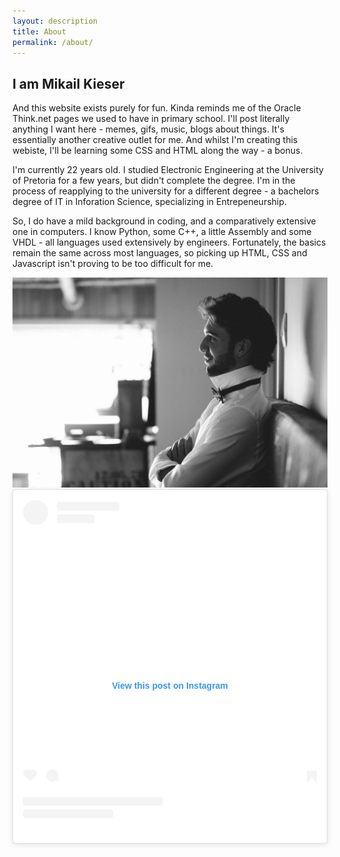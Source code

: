 ```yaml
---
layout: description
title: About
permalink: /about/
---
```


## I am Mikail Kieser

And this website exists purely for fun. Kinda reminds me of the Oracle Think.net pages we used to have in primary school.
I'll post literally anything I want here - memes, gifs, music, blogs about things. It's essentially another creative outlet for me.
And whilst I'm creating this webiste, I'll be learning some CSS and HTML along the way - a bonus.

I'm currently 22 years old. I studied Electronic Engineering at the University of Pretoria for a few years, but didn't complete the degree. I'm in the process of reapplying to the university for a different degree - a bachelors degree of IT in Inforation Science, specializing in Entrepeneurship. 

So, I do have a mild background in coding, and a comparatively extensive one in computers. I know Python, some C++, a little Assembly and some VHDL - all languages used extensively by engineers. Fortunately, the basics remain the same across most languages, so picking up HTML, CSS and Javascript isn't proving to be too difficult for me.

<img src="/assets/images/i-am-mikail-kieser.jpg"  id="me"/>

<!-- Add in an some sort of instagram feed -->

<blockquote class="instagram-media" data-instgrm-captioned data-instgrm-permalink="https://www.instagram.com/p/CJJGj1ijI34/?utm_source=ig_embed&amp;utm_campaign=loading" data-instgrm-version="13" style=" background:#FFF; border:0; border-radius:3px; box-shadow:0 0 1px 0 rgba(0,0,0,0.5),0 1px 10px 0 rgba(0,0,0,0.15); margin: 1px; max-width:540px; min-width:326px; padding:0; width:99.375%; width:-webkit-calc(100% - 2px); width:calc(100% - 2px);">
<div style="padding:16px;"> <a href="https://www.instagram.com/p/CJJGj1ijI34/?utm_source=ig_embed&amp;utm_campaign=loading" style=" background:#FFFFFF; line-height:0; padding:0 0; text-align:center; text-decoration:none; width:100%;" target="_blank"> 
<div style=" display: flex; flex-direction: row; align-items: center;"> 
<div style="background-color: #F4F4F4; border-radius: 50%; flex-grow: 0; height: 40px; margin-right: 14px; width: 40px;"></div> 
<div style="display: flex; flex-direction: column; flex-grow: 1; justify-content: center;"> 
<div style=" background-color: #F4F4F4; border-radius: 4px; flex-grow: 0; height: 14px; margin-bottom: 6px; width: 100px;"></div> 
<div style=" background-color: #F4F4F4; border-radius: 4px; flex-grow: 0; height: 14px; width: 60px;"></div>
</div>
</div>
<div style="padding: 19% 0;"></div>
<div style="display:block; height:50px; margin:0 auto 12px; width:50px;"><svg width="50px" height="50px" viewBox="0 0 60 60" version="1.1" xmlns="https://www.w3.org/2000/svg" xmlns:xlink="https://www.w3.org/1999/xlink"><g stroke="none" stroke-width="1" fill="none" fill-rule="evenodd"><g transform="translate(-511.000000, -20.000000)" fill="#000000"><g></g></g></g></svg></div><div style="padding-top: 8px;">
<div style=" color:#3897f0; font-family:Arial,sans-serif; font-size:14px; font-style:normal; font-weight:550; line-height:18px;"> View this post on Instagram</div>
</div>
<div style="padding: 12.5% 0;"></div>
<div style="display: flex; flex-direction: row; margin-bottom: 14px; align-items: center;"><div>
<div style="background-color: #F4F4F4; border-radius: 50%; height: 12.5px; width: 12.5px; transform: translateX(0px) translateY(7px);"></div>
<div style="background-color: #F4F4F4; height: 12.5px; transform: rotate(-45deg) translateX(3px) translateY(1px); width: 12.5px; flex-grow: 0; margin-right: 14px; margin-left: 2px;"></div>
<div style="background-color: #F4F4F4; border-radius: 50%; height: 12.5px; width: 12.5px; transform: translateX(9px) translateY(-18px);"></div>
</div>
<div style="margin-left: 8px;">
<div style=" background-color: #F4F4F4; border-radius: 50%; flex-grow: 0; height: 20px; width: 20px;"></div>
<div style=" width: 0; height: 0; border-top: 2px solid transparent; border-left: 6px solid #f4f4f4; border-bottom: 2px solid transparent; transform: translateX(16px) translateY(-4px) rotate(30deg)"></div>
</div>
<div style="margin-left: auto;">
<div style=" width: 0px; border-top: 8px solid #F4F4F4; border-right: 8px solid transparent; transform: translateY(16px);"></div>
<div style=" background-color: #F4F4F4; flex-grow: 0; height: 12px; width: 16px; transform: translateY(-4px);"></div>
<div style=" width: 0; height: 0; border-top: 8px solid #F4F4F4; border-left: 8px solid transparent; transform: translateY(-4px) translateX(8px);"></div>
</div>
</div>
<div style="display: flex; flex-direction: column; flex-grow: 1; justify-content: center; margin-bottom: 24px;">
<div style=" background-color: #F4F4F4; border-radius: 4px; flex-grow: 0; height: 14px; margin-bottom: 6px; width: 224px;"></div>
<div style=" background-color: #F4F4F4; border-radius: 4px; flex-grow: 0; height: 14px; width: 144px;"></div>
</div>